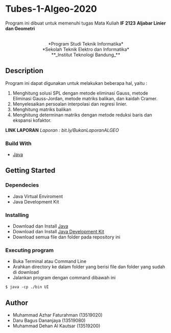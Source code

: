 # Tubes-1-Algeo-2020

Program ini dibuat untuk memenuhi tugas Mata Kuliah **IF 2123**
**Aljabar Linier dan Geometri** <br /> <br />

<p align="center">
*Program Studi Teknik Informatika* <br />
*Sekolah Teknik Elektro dan Informatika* <br />
**_Institut Teknologi Bandung_** <br />
</p>

## Description

Program ini dapat digunakan untuk melakukan beberapa hal, yaitu :

1. Menghitung solusi SPL dengan metode eliminasi Gauss, metode Eliminasi Gauss-Jordan, metode matriks balikan, dan kaidah Cramer.
2. Menyelesaikan persoalan interpolasi dan regresi linier.
3. Menghitung matriks balikan
4. Menghitung determinan matriks dengan metode reduksi baris dan ekspansi kofaktor.

**LINK LAPORAN**
*Laporan : bit.ly/BukanLaporanALGEO*

### Build With

- [Java](https://www.java.com/)

## Getting Started

### Dependecies

- Java Virtual Enviroment
- Java Development Kit

### Installing

- Download dan Install [Java](https://www.java.com/en/download/)
- Download dan Install [Java Development Kit](https://www.oracle.com/java/technologies/javase-jdk11-downloads.html)
- Download semua file dan folder pada repository ini

### Executing program

- Buka Terminal atau Command Line
- Arahkan directory ke dalam folder yang berisi file dan folder yang sudah di download
- Jalankan program dengan command dibawah ini

```
$ java -cp ./bin UI
```

## Author
- Muhammad Azhar Faturahman (13519020)
- Daru Bagus Dananjaya (13519080)
- Muhammad Dehan Al Kautsar (13519200)



